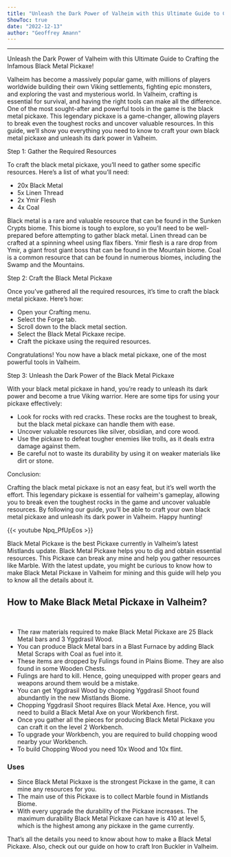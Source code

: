 ```yaml
---
title: "Unleash the Dark Power of Valheim with this Ultimate Guide to Crafting the Infamous Black Metal Pickaxe!"
ShowToc: true 
date: "2022-12-13"
author: "Geoffrey Amann"
---
```

*****
Unleash the Dark Power of Valheim with this Ultimate Guide to Crafting the Infamous Black Metal Pickaxe!

Valheim has become a massively popular game, with millions of players worldwide building their own Viking settlements, fighting epic monsters, and exploring the vast and mysterious world. In Valheim, crafting is essential for survival, and having the right tools can make all the difference. One of the most sought-after and powerful tools in the game is the black metal pickaxe. This legendary pickaxe is a game-changer, allowing players to break even the toughest rocks and uncover valuable resources. In this guide, we’ll show you everything you need to know to craft your own black metal pickaxe and unleash its dark power in Valheim.

Step 1: Gather the Required Resources

To craft the black metal pickaxe, you’ll need to gather some specific resources. Here’s a list of what you’ll need:

- 20x Black Metal
- 5x Linen Thread
- 2x Ymir Flesh
- 4x Coal

Black metal is a rare and valuable resource that can be found in the Sunken Crypts biome. This biome is tough to explore, so you’ll need to be well-prepared before attempting to gather black metal. Linen thread can be crafted at a spinning wheel using flax fibers. Ymir flesh is a rare drop from Ymir, a giant frost giant boss that can be found in the Mountain biome. Coal is a common resource that can be found in numerous biomes, including the Swamp and the Mountains.

Step 2: Craft the Black Metal Pickaxe

Once you’ve gathered all the required resources, it’s time to craft the black metal pickaxe. Here’s how:

- Open your Crafting menu.
- Select the Forge tab.
- Scroll down to the black metal section.
- Select the Black Metal Pickaxe recipe.
- Craft the pickaxe using the required resources.

Congratulations! You now have a black metal pickaxe, one of the most powerful tools in Valheim.

Step 3: Unleash the Dark Power of the Black Metal Pickaxe

With your black metal pickaxe in hand, you’re ready to unleash its dark power and become a true Viking warrior. Here are some tips for using your pickaxe effectively:

- Look for rocks with red cracks. These rocks are the toughest to break, but the black metal pickaxe can handle them with ease.
- Uncover valuable resources like silver, obsidian, and core wood.
- Use the pickaxe to defeat tougher enemies like trolls, as it deals extra damage against them.
- Be careful not to waste its durability by using it on weaker materials like dirt or stone.

Conclusion:

Crafting the black metal pickaxe is not an easy feat, but it’s well worth the effort. This legendary pickaxe is essential for valheim's gameplay, allowing you to break even the toughest rocks in the game and uncover valuable resources. By following our guide, you’ll be able to craft your own black metal pickaxe and unleash its dark power in Valheim. Happy hunting!

{{< youtube Npq_PfUpEos >}} 



Black Metal Pickaxe is the best Pickaxe currently in Valheim’s latest Mistlands update. Black Metal Pickaxe helps you to dig and obtain essential resources. This Pickaxe can break any mine and help you gather resources like Marble. With the latest update, you might be curious to know how to make Black Metal Pickaxe in Valheim for mining and this guide will help you to know all the details about it.
 
## How to Make Black Metal Pickaxe in Valheim?
 

 
 
 
- The raw materials required to make Black Metal Pickaxe are 25 Black Metal bars and 3 Yggdrasil Wood.
 - You can produce Black Metal bars in a Blast Furnace by adding Black Metal Scraps with Coal as fuel into it.
 - These items are dropped by Fulings found in Plains Biome. They are also found in some Wooden Chests.
 - Fulings are hard to kill. Hence, going unequipped with proper gears and weapons around them would be a mistake.
 - You can get Yggdrasil Wood by chopping Yggdrasil Shoot found abundantly in the new Mistlands Biome.
 - Chopping Yggdrasil Shoot requires Black Metal Axe. Hence, you will need to build a Black Metal Axe on your Workbench first.
 - Once you gather all the pieces for producing Black Metal Pickaxe you can craft it on the level 2 Workbench.
 - To upgrade your Workbench, you are required to build chopping wood nearby your Workbench.
 - To build Chopping Wood you need 10x Wood and 10x flint.

 
### Uses
 
- Since Black Metal Pickaxe is the strongest Pickaxe in the game, it can mine any resources for you.
 - The main use of this Pickaxe is to collect Marble found in Mistlands Biome.
 - With every upgrade the durability of the Pickaxe increases. The maximum durability Black Metal Pickaxe can have is 410 at level 5, which is the highest among any pickaxe in the game currently.

 
That’s all the details you need to know about how to make a Black Metal Pickaxe. Also, check out our guide on how to craft Iron Buckler in Valheim.




